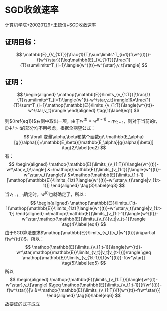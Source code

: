 

# SGD收敛速率

计算机学院+20020129+王悟信+SGD收敛速率

## 证明目标：

$$
\mathbb{E}_{V_{1:T}}[\frac{1}{T}\sum\limits^T_{i=1}(f(w^{(t)})-f(w^{\star})]\leq\mathbb{E}_{V_{1:T}}[\frac{1}{T}\sum\limits^T_{i=1}\langle{w^{(t)}-w^{\star},v_t}\rangle]
$$

## 证明：

$$
\begin{aligned}
\mathop{\mathbb{E}}\limits_{v_{1:T}}[\frac{1}{T}\sum\limits^T_{i=1}\langle{w^(t)-w^\star,v_t}\rangle]&=\frac{1}{T}\sum^T_{i=1}\mathop{\mathbb{E}}\limits_{v_{1:T}}\langle{w^{(t)}-w^\star,v_t}\rangle
\end{aligned}
\tag{1}\label{eq1}
$$

则$(\ref{eq1})$右侧中取出一项，由于$w^{(t)}=w^{(t-1)}-\eta v_{t-1}$，则对于当前的$t$，$\mathbb{E}$中$i>t$的部分均不用考虑，根据全期望公式：
$$
\forall 变量\alpha,\beta和某个函数g\\
\mathbb{E_\alpha}[g({\alpha})]=\mathbb{E_\beta}[\mathbb{E_\alpha}[g(\alpha)|\beta]]
\tag{2}\label{eq2}
$$
有：
$$
\begin{aligned}
\mathop{\mathbb{E}}\limits_{v_{1:T}}[\langle{w^{(t)}-w^\star,v_t}\rangle]
&=\mathop{\mathbb{E}}\limits_{v_{1:t}}[\langle{w^{(t)}-w^\star,v_t}\rangle]\\
&=\mathop{\mathbb{E}}\limits_{1:t-1}[\mathop{\mathbb{E}}\limits_{1:t}[\langle{w^{(t)}-w^\star,v_t}\rangle|v_{1:t-1}]]
\end{aligned}
\tag{3}\label{eq3}
$$
当$v_{1:t-1}$确定时，$w^{(t)}$也就确定了，所以：
$$
\begin{aligned}
\mathop{\mathbb{E}}\limits_{1:t-1}\mathop{\mathbb{E}}\limits_{1:t}[\langle{w^{(t)}-w^\star,v_t}\rangle|v_{1:t-1}]
\end{aligned}
=\mathop{\mathbb{E}}\limits_{v_{1:t-1}}\langle{w^{(t)}-w^\star,\mathop{\mathbb{E}}\limits_{v_t}}[v_t|v_{t-1}]\rangle
\tag{4}\label{eq4}
$$
由于SGD算法要求$\mathop{\mathbb{E}}\limits_{v_t}[v_t|w^{(t)}]\in\partial f(w^{(t)})$，所以：
$$
\mathop{\mathbb{E}}\limits_{v_{1:t-1}}\langle{w^{(t)}-w^\star,\mathop{\mathbb{E}}\limits_{v_t}[v_t|v_{t-1}]}\rangle
\geq \mathop{\mathbb{E}}\limits_{v_{1:t-1}}[f(w^{(t)})-f(w^\star)]
\tag{5}\label{eq5}
$$
所以
$$
\begin{aligned}
\mathop{\mathbb{E}}\limits_{v_{1:T}}[\langle{w^{(t)-w^\star},v_t}\rangle] &\geq \mathop{\mathbb{E}}\limits_{v_{1:t-1}}[f{w^{(t)}-f(w^\star)}]\\
&=\mathop{\mathbb{E}}\limits_{v_{1:T}}[f{w^{(t)}-f(w^\star)}]
\end{aligned}
\tag{6}\label{eq6}
$$
故要证的式子成立